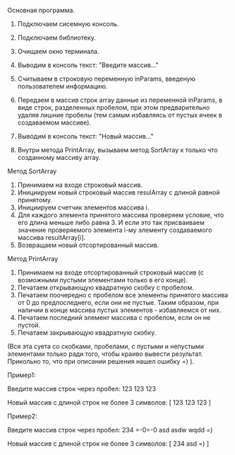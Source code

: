 Основная программа.

1. Подключаем сисемную консоль.
2. Подключаем библиотеку.
3. Очищаем окно терминала.

4. Выводим в консоль текст: "Введите массив..."
5. Считываем в строковую переменную inParams, введеную пользователем информацию.
6. Передаем в массив строк array данные из переменной inParams, в виде строк, разделенных пробелом, при этом предварительно удаляя лишние пробелы (тем самым избавляясь от пустых ячеек в создаваемом массиве).

7. Выводим в консоль текст: "Новый массив..."
8. Внутри метода PrintArray, вызываем метод SortArray к только что созданному массиву array.


Метод SortArray

1. Принимаем на входе строковый массив.
2. Инициируем новый строковый массив resulArray с длиной равной принятому.
3. Инициируем счетчик элементов массива i.
4. Для каждого элемента принятого массива проверяем условие, что его длина меньше либо равна 3. И если это так присваиваем значение проверяемого элемента i-му элементу создаваемого массива resultArray[i].
5. Возвращаем новый отсортированный массив.


Метод PrintArray

1. Принимаем на входе отсортированный строковый массив (с возможными пустыми элементами только в его конце).
2. Печатаем открывающую квадратную скобку с пробелом.
3. Печатаем поочередно с пробелом все элементы принятого массива от 0 до предпоследнего, если они не пустые. Таким образом, при наличии в конце массива пустых элементов - избавляемся от них.
4. Печатаем последний элемент массива с пробелом, если он не пустой.
5. Печатаем закрывающую квадратную скобку.

(Вся эта суета со скобками, пробелами, с пустыми и непустыми элементами только ради того, чтобы краиво вывести результат. Прикольно то, что при описании решения нашел ошибку =) ).


Пример1:

Введите массив строк через пробел:
123 123 123

Новый массив с длиной строк не более 3 символов:
[ 123 123 123 ]

Пример2:

Введите массив строк через пробел:
234    =-0=-0 asd asdw  wqdd =)

Новый массив с длиной строк не более 3 символов:
[ 234 asd =) ]